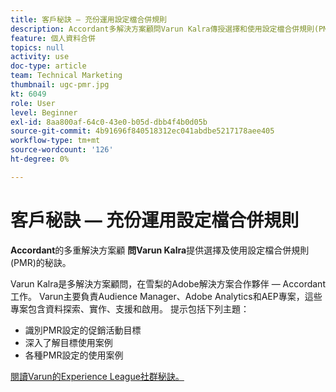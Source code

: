 ```yaml
---
title: 客戶秘訣 — 充份運用設定檔合併規則
description: Accordant多解決方案顧問Varun Kalra傳授選擇和使用設定檔合併規則(PMR)的秘訣。
feature: 個人資料合併
topics: null
activity: use
doc-type: article
team: Technical Marketing
thumbnail: ugc-pmr.jpg
kt: 6049
role: User
level: Beginner
exl-id: 8aa800af-64c0-43e0-b05d-dbb4f4b0d05b
source-git-commit: 4b91696f840518312ec041abdbe5217178aee405
workflow-type: tm+mt
source-wordcount: '126'
ht-degree: 0%

---
```


# 客戶秘訣 — 充份運用設定檔合併規則

**Accordant**&#x200B;的多重解決方案顧 **問Varun Kalra**&#x200B;提供選擇及使用設定檔合併規則(PMR)的秘訣。

Varun Kalra是多解決方案顧問，在雪梨的Adobe解決方案合作夥伴 — Accordant工作。 Varun主要負責Audience Manager、Adobe Analytics和AEP專案，這些專案包含資料探索、實作、支援和啟用。 提示包括下列主題：

* 識別PMR設定的促銷活動目標
* 深入了解目標使用案例
* 各種PMR設定的使用案例

[閱讀Varun的Experience League社群秘訣。](https://experienceleaguecommunities.adobe.com/t5/adobe-audience-manager-blogs/getting-the-most-out-of-profile-merge-rules-tips-tricks-and/ba-p/372248)
